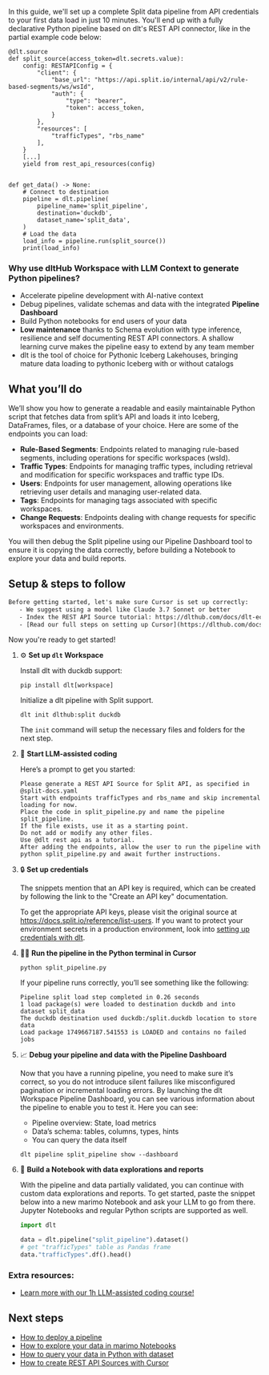 In this guide, we'll set up a complete Split data pipeline from API credentials to your first data load in just 10 minutes. You'll end up with a fully declarative Python pipeline based on dlt's REST API connector, like in the partial example code below:

```python-outcome
@dlt.source
def split_source(access_token=dlt.secrets.value):
    config: RESTAPIConfig = {
        "client": {
            "base_url": "https://api.split.io/internal/api/v2/rule-based-segments/ws/wsId",
            "auth": {
                "type": "bearer",
                "token": access_token,
            }
        },
        "resources": [
            "trafficTypes", "rbs_name"
        ],
    }
    [...]
    yield from rest_api_resources(config)


def get_data() -> None:
    # Connect to destination
    pipeline = dlt.pipeline(
        pipeline_name='split_pipeline',
        destination='duckdb',
        dataset_name='split_data', 
    )
    # Load the data
    load_info = pipeline.run(split_source())
    print(load_info) 
```

### Why use dltHub Workspace with LLM Context to generate Python pipelines?

- Accelerate pipeline development with AI-native context
- Debug pipelines, validate schemas and data with the integrated **Pipeline Dashboard**
- Build Python notebooks for end users of your data
- **Low maintenance** thanks to Schema evolution with type inference, resilience and self documenting REST API connectors. A shallow learning curve makes the pipeline easy to extend by any team member
- dlt is the tool of choice for Pythonic Iceberg Lakehouses, bringing mature data loading to pythonic Iceberg with or without catalogs

## What you’ll do

We’ll show you how to generate a readable and easily maintainable Python script that fetches data from split’s API and loads it into Iceberg, DataFrames, files, or a database of your choice. Here are some of the endpoints you can load:

- **Rule-Based Segments**: Endpoints related to managing rule-based segments, including operations for specific workspaces (wsId).
- **Traffic Types**: Endpoints for managing traffic types, including retrieval and modification for specific workspaces and traffic type IDs.
- **Users**: Endpoints for user management, allowing operations like retrieving user details and managing user-related data.
- **Tags**: Endpoints for managing tags associated with specific workspaces.
- **Change Requests**: Endpoints dealing with change requests for specific workspaces and environments.

You will then debug the Split pipeline using our Pipeline Dashboard tool to ensure it is copying the data correctly, before building a Notebook to explore your data and build reports.

## Setup & steps to follow

```default
Before getting started, let's make sure Cursor is set up correctly:
   - We suggest using a model like Claude 3.7 Sonnet or better
   - Index the REST API Source tutorial: https://dlthub.com/docs/dlt-ecosystem/verified-sources/rest_api/ and add it to context as **@dlt rest api**
   - [Read our full steps on setting up Cursor](https://dlthub.com/docs/dlt-ecosystem/llm-tooling/cursor-restapi#23-configuring-cursor-with-documentation)
```

Now you're ready to get started!

1. ⚙️ **Set up `dlt` Workspace**
    
    Install dlt with duckdb support:
    ```shell
    pip install dlt[workspace]
    ```

    Initialize a dlt pipeline with Split support.
    ```shell
    dlt init dlthub:split duckdb
    ```

    The `init` command will setup the necessary files and folders for the next step.
    
2. 🤠 **Start LLM-assisted coding**
    
    Here’s a prompt to get you started:
    
    ```prompt
    Please generate a REST API Source for Split API, as specified in @split-docs.yaml 
    Start with endpoints trafficTypes and rbs_name and skip incremental loading for now. 
    Place the code in split_pipeline.py and name the pipeline split_pipeline. 
    If the file exists, use it as a starting point. 
    Do not add or modify any other files. 
    Use @dlt rest api as a tutorial. 
    After adding the endpoints, allow the user to run the pipeline with python split_pipeline.py and await further instructions.
    ```

    
3. 🔒 **Set up credentials** 
    
    The snippets mention that an API key is required, which can be created by following the link to the "Create an API key" documentation.
    
    To get the appropriate API keys, please visit the original source at https://docs.split.io/reference/list-users.
    If you want to protect your environment secrets in a production environment, look into [setting up credentials with dlt](https://dlthub.com/docs/walkthroughs/add_credentials).
    
4. 🏃‍♀️ **Run the pipeline in the Python terminal in Cursor**
    
    ```shell
    python split_pipeline.py
    ```
    
    If your pipeline runs correctly, you’ll see something like the following:
    
    ```shell
    Pipeline split load step completed in 0.26 seconds
    1 load package(s) were loaded to destination duckdb and into dataset split_data
    The duckdb destination used duckdb:/split.duckdb location to store data
    Load package 1749667187.541553 is LOADED and contains no failed jobs
    ```
    
5. 📈 **Debug your pipeline and data with the Pipeline Dashboard**

    Now that you have a running pipeline, you need to make sure it’s correct, so you do not introduce silent failures like misconfigured pagination or incremental loading errors. By launching the dlt Workspace Pipeline Dashboard, you can see various information about the pipeline to enable you to test it. Here you can see:
    - Pipeline overview: State, load metrics
    - Data’s schema: tables, columns, types, hints
    - You can query the data itself
    
    ```shell
    dlt pipeline split_pipeline show --dashboard
    ```
    
6. 🐍 **Build a Notebook with data explorations and reports**

    With the pipeline and data partially validated, you can continue with custom data explorations and reports. To get started, paste the snippet below into a new marimo Notebook and ask your LLM to go from there. Jupyter Notebooks and regular Python scripts are supported as well.

    
    ```python
    import dlt

   data = dlt.pipeline("split_pipeline").dataset()
   # get "trafficTypes" table as Pandas frame
   data."trafficTypes".df().head()
    ```

### Extra resources:

- [Learn more with our 1h LLM-assisted coding course!](https://www.youtube.com/watch?v=GGid70rnJuM)

## Next steps

- [How to deploy a pipeline](https://dlthub.com/docs/walkthroughs/deploy-a-pipeline)
- [How to explore your data in marimo Notebooks](https://dlthub.com/docs/general-usage/dataset-access/marimo)
- [How to query your data in Python with dataset](https://dlthub.com/docs/general-usage/dataset-access/dataset)
- [How to create REST API Sources with Cursor](https://dlthub.com/docs/dlt-ecosystem/llm-tooling/cursor-restapi)